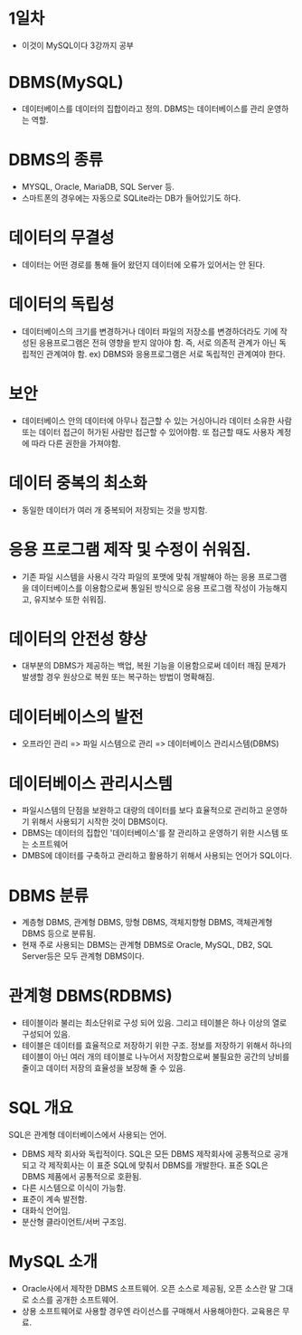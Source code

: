 # 1일차
- 이것이 MySQL이다 3강까지 공부

# DBMS(MySQL)
- 데이터베이스를 데이터의 집합이라고 정의. DBMS는 데이터베이스를 관리 운영하는 역할.

# DBMS의 종류
- MYSQL, Oracle, MariaDB, SQL Server 등.
- 스마트폰의 경우에는 자동으로 SQLite라는 DB가 들어있기도 하다.

# 데이터의 무결성
- 데이터는 어떤 경로를 통해 들어 왔던지 데이터에 오류가 있어서는 안 된다.

# 데이터의 독립성
- 데이터베이스의 크기를 변경하거나 데이터 파일의 저장소를 변경하더라도 기에 작성된 응용프로그램은
전혀 영향을 받지 않아야 함. 즉, 서로 의존적 관계가 아닌 독립적인 관계여야 함.
ex) DBMS와 응용프로그램은 서로 독립적인 관계여야 한다.

# 보안
- 데이터베이스 안의 데이터에 아무나 접근할 수 있는 거싱아니라 데이터 소유한 사람 또는 데이터
접근이 허가된 사람만 접근할 수 있어야함. 또 접근할 때도 사용자 계정에 따라 다른 권한을 가져야함.

# 데이터 중복의 최소화
- 동일한 데이터가 여러 개 중복되어 저장되는 것을 방지함.

# 응용 프로그램 제작 및 수정이 쉬워짐.
- 기존 파일 시스템을 사용시 각각 파일의 포맷에 맞춰 개발해야 하는 응용 프로그램을 데이터베이스를 이용함으로써 통일된 방식으로 응용 프로그램 작성이 가능해지고, 유지보수 또한 쉬워짐.

# 데이터의 안전성 향상
- 대부분의 DBMS가 제공하는 백업, 복원 기능을 이용함으로써 데이터 깨짐 문제가 발생할 경우 원상으로 복원 또는 복구하는 방법이 명확해짐.

# 데이터베이스의 발전
- 오프라인 관리 => 파일 시스템으로 관리 => 데이터베이스 관리시스템(DBMS)

# 데이터베이스 관리시스템
- 파일시스템의 단점을 보완하고 대량의 데이터를 보다 효율적으로 관리하고 운영하기 위해서 사용되기
시작한 것이 DBMS이다.
- DBMS는 데이터의 집합인 '데이터베이스'를 잘 관리하고 운영하기 위한 시스템 또는 소프트웨어
- DMBS에 데이터를 구축하고 관리하고 활용하기 위해서 사용되는 언어가 SQL이다.

# DBMS 분류
- 계층형 DBMS, 관계형 DBMS, 망형 DBMS, 객체지향형 DBMS, 객체관계형 DBMS 등으로 분류됨.
- 현재 주로 사용되는 DBMS는 관계형 DBMS로 Oracle, MySQL, DB2, SQL Server등은 모두 관계형 DBMS이다.

# 관계형 DBMS(RDBMS)
- 테이블이라 불리는 최소단위로 구성 되어 있음. 그리고 테이블은 하나 이상의 열로 구성되어 있음.
- 테이블은 데이터를 효율적으로 저장하기 위한 구조. 정보를 저장하기 위해서 하나의 테이블이 아닌 여러 개의 테이블로 나누어서 저장함으로써 불필요한 공간의 낭비를 줄이고 데이터 저장의 효율성을 보장해 줄 수 있음.

# SQL 개요
SQL은 관계형 데이터베이스에서 사용되는 언어. 
- DBMS 제작 회사와 독립적이다.
SQL은 모든 DBMS 제작회사에 공통적으로 공개되고 각 제작회사는 이 표준 SQL에 맞춰서 DBMS를 개발한다.
표준 SQL은 DBMS 제품에서 공통적으로 호환됨.
- 다른 시스템으로 이식이 가능함.
- 표준이 계속 발전함.
- 대화식 언어임.
- 분산형 클라이언트/서버 구조임.

# MySQL 소개
- Oracle사에서 제작한 DBMS 소프트웨어. 오픈 소스로 제공됨, 오픈 소스란 말 그대로 소스를 공개한   소프트웨어.
- 상용 소프트웨어로 사용할 경우엔 라이선스를 구매해서 사용해야한다. 교육용은 무료.
